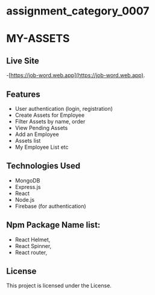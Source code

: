 
# assignment_category_0007


# MY-ASSETS

## Live Site
-[https://job-word.web.app](https://job-word.web.app).



## Features
- User authentication (login, registration)
- Create Assets for Employee
- Filter Assets by name, order
- View Pending Assets
- Add an Employee
- Assets list
- My Employee List etc

## Technologies Used
- MongoDB
- Express.js
- React
- Node.js
- Firebase (for authentication)

##  Npm Package Name list:
- React Helmet,
- React Spinner,
- React router,


## License
This project is licensed under the License.